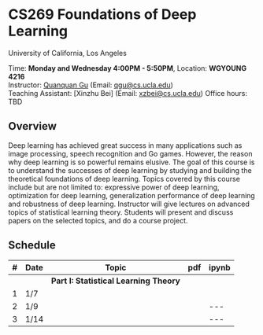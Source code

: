 
# CS269 Foundations of Deep Learning

University of California, Los Angeles  

Time: **Monday and Wednesday 4:00PM - 5:50PM**, Location: **WGYOUNG 4216**  
Instructor: [Quanquan Gu](http://web.cs.ucla.edu/~qgu/) (Email: qgu@cs.ucla.edu)   
Teaching Assistant: [Xinzhu Bei] (Email: xzbei@cs.ucla.edu)
Office hours: TBD 


## Overview

Deep learning has achieved great success in many applications such as image processing, speech recognition and Go games. However, the reason why deep learning is so powerful remains elusive. The goal of this course is to understand the successes of deep learning by studying and building the theoretical foundations of deep learning. Topics covered by this course include but are not limited to: expressive power of deep learning, optimization for deep learning, generalization performance of deep learning and robustness of deep learning. Instructor will give lectures on advanced topics of statistical learning theory. Students will present and discuss papers on the selected topics, and do a course project.

## Schedule


| # | Date  | Topic  | pdf | ipynb  |
|-|-|-|-|-|
| | | **Part I: Statistical Learning Theory** | | |
| 1 | 1/7 |   |  | 
| 2 | 1/9 |  |   | ---  |
| 3 | 1/14 |  |   | --- |
